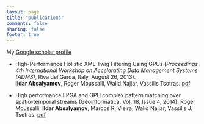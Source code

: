 ```yaml
---
layout: page
title: "publications"
comments: false
sharing: false
footer: true
---
```


My [Google scholar profile](http://scholar.google.com/citations?user=5xoLP9wAAAAJ)

* High-Performance Holistic XML Twig Filtering Using GPUs (*Proceedings 4th International Workshop on Accelerating Data Management Systems (ADMS)*, Riva del Garda, Italy, August 26, 2013).  
	**Ildar Absalyamov**, Roger Moussalli, Walid Najjar, Vassilis Tsotras. <a href="iabsalyamov_adms2013.pdf" onclick="var that=this;_gaq.push(['_trackEvent','Download','PDF',this.href]);setTimeout(function(){location.href=that.href;},200);return false;">pdf</a>

* High performance FPGA and GPU complex pattern matching over spatio-temporal streams (Geoinformatica, Vol. 18, Issue 4, 2014).
	Roger Moussalli, **Ildar Absalyamov**, Marcos R. Vieira, Walid Najjar, Vassilis J. Tsotras. <a href="geoinformatica2014.pdf" onclick="var that=this;_gaq.push(['_trackEvent','Download','PDF',this.href]);setTimeout(function(){location.href=that.href;},200);return false;">pdf</a>

